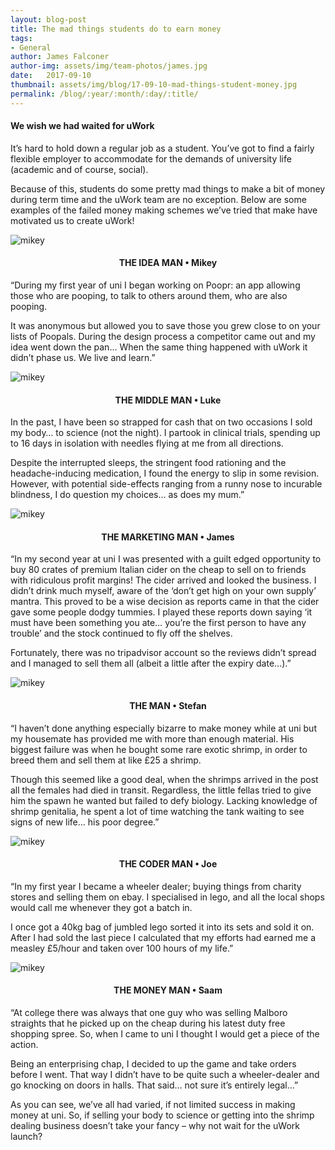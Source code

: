 ```yaml
---
layout: blog-post
title: The mad things students do to earn money
tags:
- General
author: James Falconer
author-img: assets/img/team-photos/james.jpg
date:   2017-09-10
thumbnail: assets/img/blog/17-09-10-mad-things-student-money.jpg
permalink: /blog/:year/:month/:day/:title/
---
```


#### We wish we had waited for uWork

It’s hard to hold down a regular job as a student. You’ve got to find a fairly flexible employer to accommodate for the demands of university life (academic and of course, social).  

Because of this, students do some pretty mad things to make a bit of money during term time and the uWork team are no exception. Below are some examples of the failed money making schemes we’ve tried that make have motivated us to create uWork!

<div class="container">
    <div class="row">
        <div class="col-12">
            <div class="post-img-alt-container">
        	    <img data-src="{{site.baseurl}}/assets/img/team-photos/mikey.jpg" class="lazy post-img-alt" alt="mikey" />
            </div>
            <h4 align="center">THE IDEA MAN • Mikey</h4>
        </div>
    </div>
</div>

“During my first year of uni I began working on Poopr: an app allowing those who are pooping, to talk to others around them, who are also pooping.

It was anonymous but allowed you to save those you grew close to on your lists of Poopals. During the design process a competitor came out and my idea went down the pan… When the same thing happened with uWork it didn’t phase us. We live and learn.”

<div class="container">
    <div class="row">
        <div class="col-12">
            <div class="post-img-alt-container">
        	    <img data-src="{{site.baseurl}}/assets/img/team-photos/luke.jpg" class="lazy post-img-alt" alt="mikey" />
            </div>
            <h4 align="center">THE MIDDLE MAN • Luke</h4>
        </div>
    </div>
</div>

In the past, I have been so strapped for cash that on two occasions I sold my body… to science (not the night). I partook in clinical trials, spending up to 16 days in isolation with needles flying at me from all directions.

Despite the interrupted sleeps, the stringent food rationing and the headache-inducing medication, I found the energy to slip in some revision. However, with potential side-effects ranging from a runny nose to incurable blindness, I do question my choices… as does my mum.”

<div class="container">
    <div class="row">
        <div class="col-12">
            <div class="post-img-alt-container">
        	    <img data-src="{{site.baseurl}}/assets/img/team-photos/james.jpg" class="lazy post-img-alt" alt="mikey" />
            </div>
            <h4 align="center">THE MARKETING MAN • James</h4>
        </div>
    </div>
</div>

“In my second year at uni I was presented with a guilt edged opportunity to buy 80 crates of premium Italian cider on the cheap to sell on to friends with ridiculous profit margins! The cider arrived and looked the business. I didn’t drink much myself, aware of the ‘don’t get high on your own supply’ mantra. This proved to be a wise decision as reports came in that the cider gave some people dodgy tummies. I played these reports down saying ‘it must have been something you ate… you’re the first person to have any trouble’ and the stock continued to fly off the shelves.

Fortunately, there was no tripadvisor account so the reviews didn’t spread and I managed to sell them all (albeit a little after the expiry date…).”

<div class="container">
    <div class="row">
        <div class="col-12">
            <div class="post-img-alt-container">
        	    <img data-src="{{site.baseurl}}/assets/img/team-photos/stefan.jpg" class="lazy post-img-alt" alt="mikey" />
            </div>
            <h4 align="center">THE MAN • Stefan</h4>
        </div>
    </div>
</div>

“I haven’t done anything especially bizarre to make money while at uni but my housemate has provided me with more than enough material. His biggest failure was when he bought some rare exotic shrimp, in order to breed them and sell them at like £25 a shrimp.

Though this seemed like a good deal, when the shrimps arrived in the post all the females had died in transit. Regardless, the little fellas tried to give him the spawn he wanted but failed to defy biology. Lacking knowledge of shrimp genitalia, he spent a lot of time watching the tank waiting to see signs of new life… his poor degree.”

<div class="container">
    <div class="row">
        <div class="col-12">
            <div class="post-img-alt-container">
        	    <img data-src="{{site.baseurl}}/assets/img/team-photos/joe.jpg" class="lazy post-img-alt" alt="mikey" />
            </div>
            <h4 align="center">THE CODER MAN • Joe</h4>
        </div>
    </div>
</div>

“In my first year I became a wheeler dealer; buying things from charity stores and selling them on ebay. I specialised in lego, and all the local shops would call me whenever they got a batch in.

I once got a 40kg bag of jumbled lego sorted it into its sets and sold it on. After I had sold the last piece I calculated that my efforts had earned me a measley £5/hour and taken over 100 hours of my life.”

<div class="container">
    <div class="row">
        <div class="col-12">
            <div class="post-img-alt-container">
        	    <img data-src="{{site.baseurl}}/assets/img/team-photos/saam.jpg" class="lazy post-img-alt" alt="mikey" />
            </div>
            <h4 align="center">THE MONEY MAN • Saam</h4>
        </div>
    </div>
</div>

“At college there was always that one guy who was selling Malboro straights that he picked up on the cheap during his latest duty free shopping spree. So, when I came to uni I thought I would get a piece of the action.

Being an enterprising chap, I decided to up the game and take orders before I went. That way I didn’t have to be quite such a wheeler-dealer and go knocking on doors in halls. That said… not sure it’s entirely legal…”

As you can see, we’ve all had varied, if not limited success in making money at uni. So, if selling your body to science or getting into the shrimp dealing business doesn’t take your fancy – why not wait for the uWork launch?